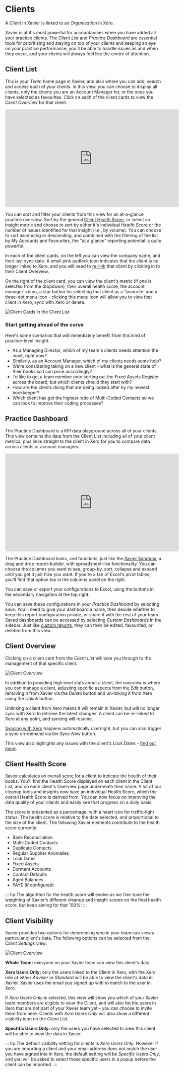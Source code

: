 # Clients

A *Client* in Xavier is linked to an *Organisation* in Xero.  

Xavier is at it's most powerful for accountancies when you have added all your practice clients. The *Client List* and *Practice Dashboard* are 
essential tools for prioritising and staying on top of your clients and keeping an eye on your practice performance; 
you'll be able to handle issues as and when they occur, and your clients will always feel like the centre of attention. 

## Client List

This is your *Team* home page in Xavier, and also where you can add, search and access each of your clients. 
In this view, you can choose to display all clients, only the clients you are an Account Manager for, 
or the ones you have selected as favourites. Click on each of the client cards to view the *Client Overview* for that client.

<iframe width="560" height="315" src="https://www.youtube.com/embed/TJ0_MaW1rP8?rel=0" frameborder="0" allow="autoplay; encrypted-media" allowfullscreen></iframe>

You can sort and filter your clients from this view for an at-a-glance practice overview. 
Sort by the general [Client Health Score](/clients.html#client-health-score), or select an insight metric and choose to sort by either it's individual *Health Score* 
or the number of issues identified for that insight (i.e., by volume). You can choose to sort ascending or descending, 
and combined with the filtering of the list by My Accounts and Favourites, the "at a glance" reporting potential is 
quite powerful.

In each of the client cards, on the left you can view the company name, and their last sync date. A small pink padlock 
icon indicates that the client is no longer linked to Xero, and you will need to [re-link](https://help.xavier-analytics.com/xero-integration.html#managing-the-xero-connection) 
that client by clicking in to their Client Overview.

On the right of the client card, you can view the client's metric (if one is selected from the dropdown), 
their overall health score, the account manager's icon, a star button for selecting that client as a 'favourite' and a 
three-dot menu icon - clicking this menu icon will allow you to view that client in Xero, sync with Xero or delete.  

![Client Cards in the Client List](./images/client-list-snippet.png) 

### Start getting ahead of the curve

Here's some scenarios that will immediately benefit from this kind of practice-level insight:

* As a Managing Director, which of my team's clients needs attention the most, right now?
* Similarly, as an Account Manager, which of my clients needs some help?
* We're considering taking on a new client - what is the general state of their books so I can price accordingly?
* I'd like to get a team member onto sorting out the Fixed Assets Register across the board, but which clients should they start with?
* How are the clients doing that are being looked after by my newest bookkeeper?
* Which client has got the highest ratio of Multi-Coded Contacts so we can look to improve their coding processes?

## Practice Dashboard

The Practice Dashboard is a KPI data playground across all of your clients. This view contains the data from the Client List including 
all of your client metrics, plus links straight to the client in Xero for you to compare data across clients or account managers.  

<iframe width="560" height="315" src="https://www.youtube.com/embed/K9MX2tsKMW4?rel=0" frameborder="0" allow="autoplay; encrypted-media" allowfullscreen></iframe>
 
The Practice Dashboard looks, and functions, just like the [Xavier Sandbox](https://help.xavier-analytics.com/sandbox-reporting.html#customising-the-sandbox); 
a drag and drop report-builder, with 
spreadsheet-like functionality. You can choose the columns you want to see, group-by, sort, collapse and expand until 
you get it just how you want. If you're a fan of Excel's pivot tables, you'll find that option too in the columns panel 
on the right.

You can save or export your configurations to Excel, using the buttons in the secondary navigation at the top right. 

You can save these configurations in your *Practice Dashboard* by selecting *save*. 
You'll need to give your dashboard a name, then decide whether to keep this report configuration private, or share it with the rest of your team.
Saved dashboards can be accessed by selecting *Custom Dashboards* in the sidebar. Just like 
[custom reports](https://help.xavier-analytics.com/sandbox-reporting.html#custom-reports), they can then be edited, 
favourited, or deleted from this view.  

## Client Overview
Clicking on a client card from the *Client List* will take you through to the management of that specific client.

![Client Overview](./images/client-overview.png)

In addition to providing high level stats about a client, the overview is where you can manage a client, 
adjusting specific aspects from the *Edit* button, removing it from Xavier via the *Delete* button and un-linking it from
Xero using the *Unlink* button. 

Unlinking a client from Xero means it will remain in Xavier, but will no longer sync with Xero to retrieve the latest 
changes. A client can be re-linked to Xero at any point, and syncing will resume.  

[Syncing with Xero](/xero-integration.md#syncing) happens automatically overnight, but you can also trigger a sync on-demand 
via the *Sync Now* button. 

This view also highlights any issues with the client's Lock Dates - [find out more](/team-management.md#lock-dates).

## Client Health Score

Xavier calculates an overall score for a client to indicate the health of their books. You'll find the Health Score 
displayed on each client in the Client List, and on each client's Overview page underneath their name. A lot of our cleanup tools and insights 
now have an individual Health Score, which the overall Health Score is derived from. You can now focus on improving the 
data quality of your clients and easily see that progress on a daily basis.

The score is presented as a percentage, with a heart icon for traffic-light status. The health score is relative to the 
date selected, and proportional to the size of the client. The following Xavier elements contribute to the health score
currently:

* Bank Reconciliation
* Multi-Coded Contacts
* Duplicate Contacts
* Regular Supplier Anomalies
* Lock Dates
* Fixed Assets
* Dormant Accounts
* Contact Defaults
* Aged Balances
* PAYE (if configured)

::: tip
The algorithm for the health score will evolve as we fine-tune the weighting of Xavier's different cleanup and insight
scores on the final health score, but keep aiming for that 100%!
:::

## Client Visibility

Xavier provides two options for determining who in your team can view a particular client's data. The following options
can be selected from the _Client Settings_ view:

![Client Overview](./images/client-visibility.png)

**Whole Team:** everyone on your Xavier team can view this client's data.

**Xero Users Only:** only the users linked to the Client in Xero, with the Xero role of either _Adviser_ or _Standard_
will be able to view the client's data in Xavier. Xavier uses the email you signed up with to match to the user in Xero. 

If _Xero Users Only_ is selected, this view will show you which of your Xavier team members are eligible to view the
Client, and will also list the users in Xero that are not part of your Xavier team yet - you can choose to invite them
from here. Clients with _Xero Users Only_ will also show a different visibility icon on the _Client List_.

**Spectific Users Only:** only the users you have selected to view this client will be able to view the data in Xavier.

::: tip
The default visibility setting for clients is _Xero Users Only_. However if you are importing a client and your email 
address does not match the user you have signed into in Xero, the default setting will be _Specific Users Only_, and you 
will be asked to select those specific users in a popup before the client can be imported.
:::  